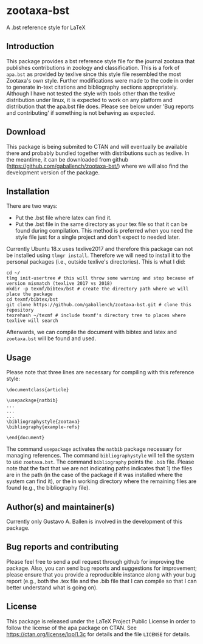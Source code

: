 # zootaxa-bst
A .bst reference style for LaTeX

## Introduction

This package provides a bst reference style file for the journal zootaxa that publishes contributions in zoology and classification. This is a fork of `apa.bst` as provided by texlive since this style file resembled the most Zootaxa's own style. Further modifications were made to the code in order to generate in-text citations and bibliography sections appropriately. Although I have not tested the style with tools other than the texlive distribution under linux, it is expected to work on any platform and distribution that the apa.bst file does. Please see below under 'Bug reports and contributing' if something is not behaving as expected.

## Download

This package is being submited to CTAN and will eventually be available there and probably bundled together with distributions such as texlive. In the meantime, it can be downloaded from github (https://github.com/gaballench/zootaxa-bst/) where we will also find the development version of the package.

## Installation

There are two ways:

- Put the .bst file where latex can find it.
- Put the .bst file in the same directory as your tex file so that it can be found during compilation. This method is preferred when you need the style file just for a single project and don't expect to needed later.

Currently Ubuntu 18.x uses texlive2017 and therefore this package can not be installed using `tlmgr install`. Therefore we will need to install it to the personal packages (i.e., outside texlive's directories). This is what I did:

```
cd ~/
tlmg init-usertree # this will throw some warning and stop because of version mismatch (texlive 2017 vs 2018)
mkdir -p texmf/bibtex/bst # create the directory path where we will place the package 
cd texmf/bibtex/bst
git clone https://github.com/gaballench/zootaxa-bst.git # clone this repository
texrehash ~/texmf # include texmf's directory tree to places where texlive will search
```

Afterwards, we can compile the document with bibtex and latex and `zootaxa.bst` will be found and used.

## Usage

Please note that three lines are necessary for compiling with this reference style:

```
\documentclass{article}

\usepackage{natbib}
...
...
...
\bibliographystyle{zootaxa}
\bibliography{example-refs}

\end{document}
```

The command `usepackage` activates the `natbib` package necessary for managing references. The command `bibliographystyle` will tell the system to use `zootaxa.bst`. The command `bibliography` points the `.bib` file. Please note that the fact that we are not indicating paths indicates that 1) the files are in the path (in the case of the package if it was installed where the system can find it),  or the in working directory where the remaining files are found (e.g., the bibliography file). 

## Author(s) and maintainer(s)

Currently only Gustavo A. Ballen is involved in the development of this package.

## Bug reports and contributing

Please feel free to send a pull request through github for improving the package. Also, you can send bug reports and suggestions for improvement; please ensure that you provide a reproducible instance along with your bug report (e.g., both the .tex file and the .bib file that I can compile so that I can better understand what is going on).

## License

This package is released under the LaTeX Project Public License in order to follow the license of the apa package on CTAN. See https://ctan.org/license/lppl1.3c for details and the file `LICENSE` for details.
